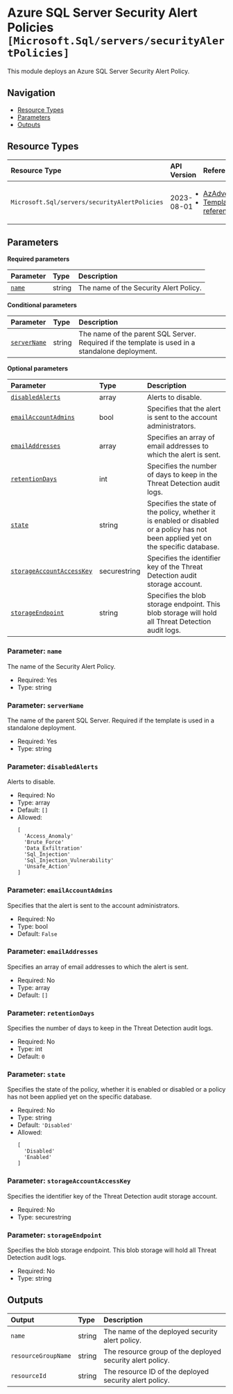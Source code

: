 # Azure SQL Server Security Alert Policies `[Microsoft.Sql/servers/securityAlertPolicies]`

This module deploys an Azure SQL Server Security Alert Policy.

## Navigation

- [Resource Types](#Resource-Types)
- [Parameters](#Parameters)
- [Outputs](#Outputs)

## Resource Types

| Resource Type | API Version | References |
| :-- | :-- | :-- |
| `Microsoft.Sql/servers/securityAlertPolicies` | 2023-08-01 | <ul style="padding-left: 0px;"><li>[AzAdvertizer](https://www.azadvertizer.net/azresourcetypes/microsoft.sql_servers_securityalertpolicies.html)</li><li>[Template reference](https://learn.microsoft.com/en-us/azure/templates/Microsoft.Sql/2023-08-01/servers/securityAlertPolicies)</li></ul> |

## Parameters

**Required parameters**

| Parameter | Type | Description |
| :-- | :-- | :-- |
| [`name`](#parameter-name) | string | The name of the Security Alert Policy. |

**Conditional parameters**

| Parameter | Type | Description |
| :-- | :-- | :-- |
| [`serverName`](#parameter-servername) | string | The name of the parent SQL Server. Required if the template is used in a standalone deployment. |

**Optional parameters**

| Parameter | Type | Description |
| :-- | :-- | :-- |
| [`disabledAlerts`](#parameter-disabledalerts) | array | Alerts to disable. |
| [`emailAccountAdmins`](#parameter-emailaccountadmins) | bool | Specifies that the alert is sent to the account administrators. |
| [`emailAddresses`](#parameter-emailaddresses) | array | Specifies an array of email addresses to which the alert is sent. |
| [`retentionDays`](#parameter-retentiondays) | int | Specifies the number of days to keep in the Threat Detection audit logs. |
| [`state`](#parameter-state) | string | Specifies the state of the policy, whether it is enabled or disabled or a policy has not been applied yet on the specific database. |
| [`storageAccountAccessKey`](#parameter-storageaccountaccesskey) | securestring | Specifies the identifier key of the Threat Detection audit storage account. |
| [`storageEndpoint`](#parameter-storageendpoint) | string | Specifies the blob storage endpoint. This blob storage will hold all Threat Detection audit logs. |

### Parameter: `name`

The name of the Security Alert Policy.

- Required: Yes
- Type: string

### Parameter: `serverName`

The name of the parent SQL Server. Required if the template is used in a standalone deployment.

- Required: Yes
- Type: string

### Parameter: `disabledAlerts`

Alerts to disable.

- Required: No
- Type: array
- Default: `[]`
- Allowed:
  ```Bicep
  [
    'Access_Anomaly'
    'Brute_Force'
    'Data_Exfiltration'
    'Sql_Injection'
    'Sql_Injection_Vulnerability'
    'Unsafe_Action'
  ]
  ```

### Parameter: `emailAccountAdmins`

Specifies that the alert is sent to the account administrators.

- Required: No
- Type: bool
- Default: `False`

### Parameter: `emailAddresses`

Specifies an array of email addresses to which the alert is sent.

- Required: No
- Type: array
- Default: `[]`

### Parameter: `retentionDays`

Specifies the number of days to keep in the Threat Detection audit logs.

- Required: No
- Type: int
- Default: `0`

### Parameter: `state`

Specifies the state of the policy, whether it is enabled or disabled or a policy has not been applied yet on the specific database.

- Required: No
- Type: string
- Default: `'Disabled'`
- Allowed:
  ```Bicep
  [
    'Disabled'
    'Enabled'
  ]
  ```

### Parameter: `storageAccountAccessKey`

Specifies the identifier key of the Threat Detection audit storage account.

- Required: No
- Type: securestring

### Parameter: `storageEndpoint`

Specifies the blob storage endpoint. This blob storage will hold all Threat Detection audit logs.

- Required: No
- Type: string

## Outputs

| Output | Type | Description |
| :-- | :-- | :-- |
| `name` | string | The name of the deployed security alert policy. |
| `resourceGroupName` | string | The resource group of the deployed security alert policy. |
| `resourceId` | string | The resource ID of the deployed security alert policy. |
